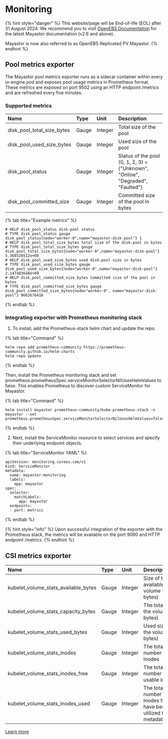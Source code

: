# Monitoring

{% hint style="danger" %}
This website/page will be End-of-life (EOL) after 31 August 2024. We recommend you to visit [OpenEBS Documentation](https://openebs.io/docs/user-guides/replicated-storage-user-guide/replicated-pv-mayastor/rs-installation) for the latest Mayastor documentation (v2.6 and above).
 
Mayastor is now also referred to as OpenEBS Replicated PV Mayastor.
{% endhint %}

## Pool metrics exporter

The Mayastor pool metrics exporter runs as a sidecar container within every io-engine pod and exposes pool usage metrics in Prometheus format. These metrics are exposed on port 9502 using an HTTP endpoint /metrics and are refreshed every five minutes.

### Supported metrics

| Name | Type | Unit | Description |
| :--- | :--- | :--- | :--- |
| disk_pool_total_size_bytes | Gauge | Integer | Total size of the pool |
| disk_pool_used_size_bytes | Gauge | Integer | Used size of the pool |
| disk_pool_status | Gauge | Integer | Status of the pool (0, 1, 2, 3) = {"Unknown", "Online", "Degraded", "Faulted"} |
| disk_pool_committed_size | Gauge | Integer | Committed size of the pool in bytes |

{% tab title="Example metrics" %}
```text
# HELP disk_pool_status disk-pool status
# TYPE disk_pool_status gauge
disk_pool_status{node="worker-0",name="mayastor-disk-pool"} 1
# HELP disk_pool_total_size_bytes total size of the disk-pool in bytes
# TYPE disk_pool_total_size_bytes gauge
disk_pool_total_size_bytes{node="worker-0",name="mayastor-disk-pool"} 5.360320512e+09
# HELP disk_pool_used_size_bytes used disk-pool size in bytes
# TYPE disk_pool_used_size_bytes gauge
disk_pool_used_size_bytes{node="worker-0",name="mayastor-disk-pool"} 2.147483648e+09
# HELP disk_pool_committed_size_bytes Committed size of the pool in bytes
# TYPE disk_pool_committed_size_bytes gauge
disk_pool_committed_size_bytes{node="worker-0", name="mayastor-disk-pool"} 9663676416
```
{% endtab %}


### Integrating exporter with Prometheus monitoring stack

1. To install, add the Prometheus-stack helm chart and update the repo.

{% tab title="Command" %}
```text
helm repo add prometheus-community https://prometheus-community.github.io/helm-charts
helm repo update
```
{% endtab %}

Then, install the Prometheus monitoring stack and set prometheus.prometheusSpec.serviceMonitorSelectorNilUsesHelmValues to false. This enables Prometheus to discover custom ServiceMonitor for Mayastor.

{% tab title="Command" %}
```text
helm install mayastor prometheus-community/kube-prometheus-stack -n mayastor --set prometheus.prometheusSpec.serviceMonitorSelectorNilUsesHelmValues=false
```
{% endtab %}

2. Next, install the ServiceMonitor resource to select services and specify their underlying endpoint objects.

{% tab title="ServiceMonitor YAML" %}
```text
apiVersion: monitoring.coreos.com/v1
kind: ServiceMonitor
metadata:
  name: mayastor-monitoring
  labels:
    app: mayastor
spec:
  selector:
    matchLabels:
      app: mayastor
  endpoints:
  - port: metrics
```
{% endtab %}

{% hint style="info" %}
Upon successful integration of the exporter with the Prometheus stack, the metrics will be available on the port 9090 and HTTP endpoint /metrics.
{% endhint %}


## CSI metrics exporter

| Name | Type | Unit | Description |
| :--- | :--- | :--- | :--- |
| kubelet_volume_stats_available_bytes | Gauge | Integer | Size of the available/usable volume (in bytes) | 
| kubelet_volume_stats_capacity_bytes | Gauge | Integer | The total size of the volume (in bytes) |
| kubelet_volume_stats_used_bytes | Gauge | Integer | Used size of the volume (in bytes) |
| kubelet_volume_stats_inodes | Gauge |	Integer | The total number of inodes |
| kubelet_volume_stats_inodes_free | Gauge | Integer | The total number of usable inodes. |
| kubelet_volume_stats_inodes_used | Gauge | Integer | The total number of inodes that have been utilized to store metadata. |


[Learn more](https://kubernetes.io/docs/concepts/storage/volume-health-monitoring/)